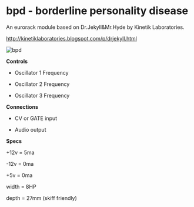 # bpd - borderline personality disease

An eurorack module based on Dr.Jekyll&Mr.Hyde by Kinetik Laboratories.

http://kinetiklaboratories.blogspot.com/p/drjekyll.html

![bpd](Images/bpd.png)



**Controls**

- Oscillator 1 Frequency

- Oscillator 2 Frequency

- Oscillator 3 Frequency

**Connections**

- CV or GATE input

- Audio output

**Specs**

+12v = 5ma

-12v = 0ma

+5v =  0ma

width = 8HP

depth = 27mm (skiff friendly)


